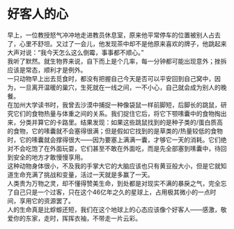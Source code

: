 # 好客人的心

早上，一位教授怒气冲冲地走进教员休息室，原来他平常停车的位置被别人占去了，心里不舒坦。又过了一会儿，他发现茶中却不是他原来喜欢的牌子，他跳起来大声对说：“我今天怎么这么倒霉，事事都不顺心。”  
我听了默然。就生物界来说，自下而上是个几率，每一分钟都可能出现意外；挫拆应该是常态，顺利才是例外。  
一只动物早上出去觅食时，都没有把握自己今天是否可以平安回到自己窝中，因为，一旦离开温暖的巢穴，生死就在一线之间，一不小心，自己就会成为别人的晚餐。  
在加州大学读书时，我曾去沙漠中捕捉一种像袋鼠一样前脚短，后脚长的跳鼠，研究它们的食物热量与体重之间的关系。我们捉住它后，将它下颚嗉囊中的食物掏出来，分类并算它的卡路里。结果发现：如果这些跳鼠找到的是种子类的/蛋白质高的食物，它的嗉囊就不会塞得很满；但是假如它找到的是草类的/热量较低的食物时，它的嗉囊就会撑得很大——因为要塞上满满一囊，才够它一天的消耗。它们绝对不会吃饱了在外面玩耍，它们甚至不敢在外面吃，而是先全部塞到嗉囊中，待回到安全的地方才敢慢慢享用。  
这种动物身体很小，不及我的手掌大它的大脑应该也只有黄豆般大小，但是它就知道生命充满了挑战和变量，活过一天就是多赢了一天。  
人类贵为万物之灵，却不懂得赞美生命，到处都是对现实不满的暴戾之气，完全忘了自己只是一个过客，只在这个46亿年之久的星球上，占用极其微小的一点时间，享用它的资源罢了。  
人的生命真是比蜉蝣还短，我们在这个地球上的心态应该像个好客人——感激，敬爱你的东家，走时，挥挥衣袖，不带走一片云彩。
  